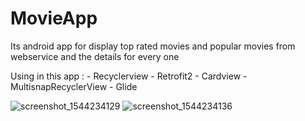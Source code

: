 # MovieApp
Its android app for display top rated movies and popular movies from webservice and the details for every one

Using in this app :
                    - Recyclerview
                    - Retrofit2
                    - Cardview
                    - MultisnapRecyclerView
                    - Glide
                  
![screenshot_1544234129](https://user-images.githubusercontent.com/33086068/49680459-450ba280-fa9d-11e8-9686-6cd6f5b528df.png)
![screenshot_1544234136](https://user-images.githubusercontent.com/33086068/49680460-45a43900-fa9d-11e8-87ee-ee6a52d1ab33.png)
